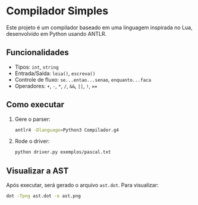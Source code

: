 # Compilador Simples

Este projeto é um compilador baseado em uma linguagem inspirada no Lua, desenvolvido em Python usando ANTLR.

## Funcionalidades

- Tipos: `int`, `string`
- Entrada/Saída: `leia()`, `escreva()`
- Controle de fluxo: `se...entao...senao`, `enquanto...faca`
- Operadores: `+`, `-`, `*`, `/`, `&&`, `||`, `!`, `==`

## Como executar

1. Gere o parser:
    ```bash
    antlr4 -Dlanguage=Python3 Compilador.g4
    ```

2. Rode o driver:
    ```bash
    python driver.py exemplos/pascal.txt
    ```

## Visualizar a AST

Após executar, será gerado o arquivo `ast.dot`. Para visualizar:

```bash
dot -Tpng ast.dot -o ast.png
